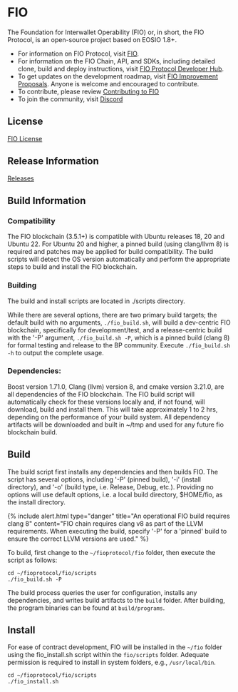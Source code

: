 # FIO
The Foundation for Interwallet Operability (FIO) or, in short, the FIO Protocol, is an open-source project based on EOSIO 1.8+.

* For information on FIO Protocol, visit [FIO](https://fio.net).
* For information on the FIO Chain, API, and SDKs, including detailed clone, build and deploy instructions, visit [FIO Protocol Developer Hub](https://dev.fio.net).
* To get updates on the development roadmap, visit [FIO Improvement Proposals](https://github.com/fioprotocol/fips). Anyone is welcome and encouraged to contribute.
* To contribute, please review [Contributing to FIO](CONTRIBUTING.md)
* To join the community, visit [Discord](https://discord.com/invite/pHBmJCc)

## License
[FIO License](./LICENSE)

## Release Information
[Releases](https://github.com/fioprotocol/fio/releases)

## Build Information

### Compatibility
The FIO blockchain (3.5.1+) is compatible with Ubuntu releases 18, 20 and Ubuntu 22. For Ubuntu 20 and higher, a pinned build (using clang/llvm 8) is required and patches may be applied for build compatibility. The build scripts will detect the OS version automatically and perform the appropriate steps to build and install the FIO blockchain.

### Building
The build and install scripts are located in ./scripts directory.

While there are several options, there are two primary build targets; the default build with no arguments, `./fio_build.sh`, will build a dev-centric FIO blockchain, specifically for development/test, and a release-centric build with the '-P' argument, `./fio_build.sh -P`, which is a pinned build (clang 8) for formal testing and release to the BP community. Execute `./fio_build.sh -h` to output the complete usage.

### Dependencies:
Boost version 1.71.0, Clang (llvm) version 8, and cmake version 3.21.0, are all dependencies of the FIO blockchain. The FIO build script will automatically check for these versions locally and, if not found, will download, build and install them. This will take approximately 1 to 2 hrs, depending on the performance of your build system. All dependency artifacts will be downloaded and built in ~/tmp and used for any future fio blockchain build.

## Build
The build script first installs any dependencies and then builds FIO. The script has several options, including '-P' (pinned build), '-i' (install directory), and '-o' (build type, i.e. Release, Debug, etc.). Providing no options will use default options, i.e. a local build directory, $HOME/fio, as the install directory.

{% include alert.html type="danger" title="An operational FIO build requires clang 8" content="FIO chain requires clang v8 as part of the LLVM requirements. When executing the build, specify '-P' for a 'pinned' build to ensure the correct LLVM versions are used." %}

To build, first change to the `~/fioprotocol/fio` folder, then execute the script as follows:

```shell
cd ~/fioprotocol/fio/scripts
./fio_build.sh -P
```

The build process queries the user for configuration, installs any dependencies, and writes build artifacts to the `build` folder. After building, the program binaries can be found at `build/programs`.

## Install
For ease of contract development, FIO will be installed in the `~/fio` folder using the fio_install.sh script within the `fio/scripts` folder. Adequate permission is required to install in system folders, e.g., `/usr/local/bin`.

```shell
cd ~/fioprotocol/fio/scripts
./fio_install.sh
```